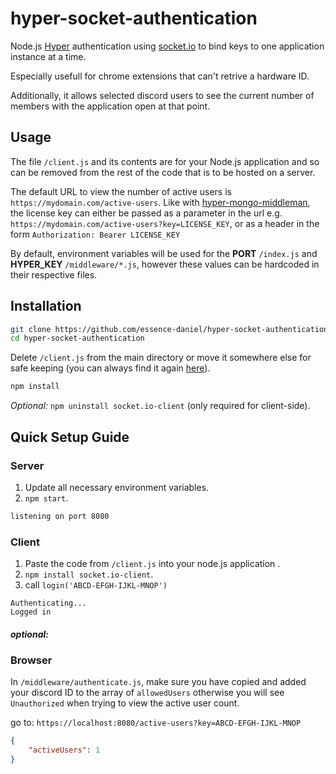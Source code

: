 # hyper-socket-authentication

Node.js [Hyper](https://hyper.co) authentication using [socket.io](https://socket.io/) to bind keys to one application instance at a time.

Especially usefull for chrome extensions that can't retrive a hardware ID.

Additionally, it allows selected discord users to see the current number of members with  the application open at that point.

## Usage
The file `/client.js` and its contents are for your Node.js application and so can be removed from the rest of the code that is to be hosted on a server.

The default URL to view the number of active users is `https://mydomain.com/active-users`. Like with [hyper-mongo-middleman](https://github.com/essence-daniel/hyper-mongo-middleman), the license key can either be passed as a parameter in the url e.g. `https://mydomain.com/active-users?key=LICENSE_KEY`, or as a header in the form `Authorization: Bearer LICENSE_KEY`

By default, environment variables will be used for the **PORT** `/index.js` and **HYPER_KEY** `/middleware/*.js`, however these values can be hardcoded in their respective files.


## Installation
```bash
git clone https://github.com/essence-daniel/hyper-socket-authentication.git
cd hyper-socket-authentication
```
Delete `/client.js` from the main directory or move it somewhere else for safe keeping (you can always find it again [here](https://github.com/essence-daniel/hyper-socket-authentication/blob/main/client.js)).
```bash
npm install
```
*Optional:* `npm uninstall socket.io-client` (only required for client-side).
## Quick Setup Guide
### Server
1. Update all necessary environment variables.
2. `npm start`.
```bash
listening on port 8080
```
### Client
1. Paste the code from `/client.js` into your node.js application .
2. `npm install socket.io-client`.
3. call `login('ABCD-EFGH-IJKL-MNOP')`
```
Authenticating...
Logged in
```
#### *optional:*
### Browser 
In `/middleware/authenticate.js`, make sure you have copied and added your discord ID to the array of `allowedUsers` otherwise you will see `Unauthorized` when trying to view the active user count.

go to: `https://localhost:8080/active-users?key=ABCD-EFGH-IJKL-MNOP`
```json
{
    "activeUsers": 1
}
```
